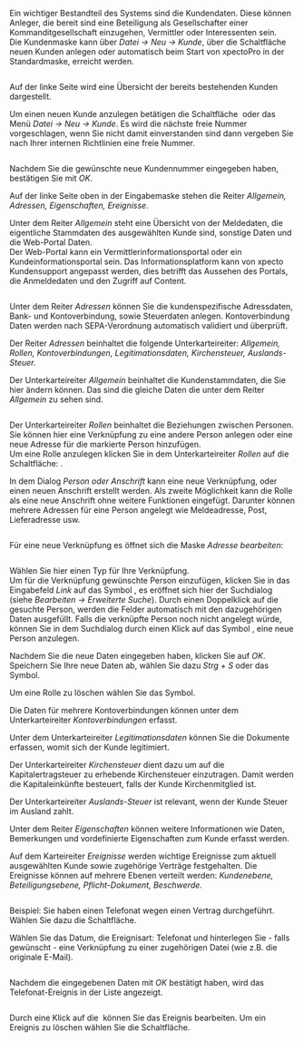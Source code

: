 <!DOCTYPE html>
<html>
<head>
<meta charset="utf-8">
<meta name="viewport" content="width=device-width, initial-scale=1.0">
<title>100_Kunde.md</title>
<link rel="stylesheet" href="https://stackedit.io/res-min/themes/base.css" />
<script type="text/javascript" src="https://cdn.mathjax.org/mathjax/latest/MathJax.js?config=TeX-AMS_HTML"></script>
</head>
<body><div class="container"><p>Ein wichtiger Bestandteil des Systems sind die Kundendaten. Diese können Anleger, die bereit sind eine Beteiligung als Gesellschafter einer Kommanditgesellschaft einzugehen, Vermittler oder Interessenten sein.  <br>
Die Kundenmaske kann über <em>Datei → Neu → Kunde</em>, über die Schaltfläche <img src="http://xpecto.github.io/docs/img/img_1418978975345.png" alt="" title=""> neuen Kunden anlegen oder automatisch beim Start von xpectoPro in der Standardmaske, erreicht werden.  </p>

<p><img src="http://xpecto.github.io/docs/img/img_1434102809186.png" alt="" title=""></p>

<p>Auf der linke Seite wird eine Übersicht der bereits bestehenden Kunden dargestellt.</p>

<p>Um einen neuen Kunde anzulegen betätigen die Schaltfläche <img src="http://xpecto.github.io/docs/img/img_1418978975345.png" alt="" title=""> oder das Menü <em>Datei → Neu → Kunde</em>. Es wird die nächste freie Nummer vorgeschlagen, wenn Sie nicht damit einverstanden sind dann vergeben Sie nach Ihrer internen Richtlinien eine freie Nummer. </p>

<p><img src="http://xpecto.github.io/docs/img/img_1418997533947.png" alt="" title=""> </p>

<p>Nachdem Sie die gewünschte neue Kundennummer eingegeben haben, bestätigen Sie mit <em>OK</em>. </p>

<p>Auf der linke Seite oben in der Eingabemaske stehen die Reiter <em>Allgemein, Adressen, Eigenschaften, Ereignisse</em>.</p>

<p>Unter dem Reiter <em>Allgemein</em> steht eine Übersicht von der Meldedaten, die eigentliche Stammdaten des ausgewählten Kunde sind, sonstige Daten und die Web-Portal Daten.  <br>
Der Web-Portal kann ein Vermittlerinformationsportal oder ein Kundeinformationsportal sein.  Das Informationsplatform kann von xpecto Kundensupport angepasst werden, dies betrifft das Aussehen des Portals, die Anmeldedaten und den Zugriff auf Content. </p>

<p><img src="http://xpecto.github.io/docs/img/img_1438083758737.png" alt="" title=""></p>

<p>Unter dem Reiter <em>Adressen</em> können Sie die kundenspezifische Adressdaten, Bank- und Kontoverbindung, sowie Steuerdaten anlegen.  Kontoverbindung Daten werden nach  SEPA-Verordnung automatisch validiert und überprüft.  </p>

<p>Der Reiter <em>Adressen</em> beinhaltet die folgende Unterkarteireiter: <em>Allgemein, Rollen, Kontoverbindungen, Legitimationsdaten, Kirchensteuer, Auslands-Steuer.</em></p>

<p>Der Unterkarteireiter <em>Allgemein</em> beinhaltet die Kundenstammdaten, die Sie hier ändern können. Das sind die gleiche Daten die unter dem Reiter <em>Allgemein</em> zu sehen sind.</p>

<p><img src="http://xpecto.github.io/docs/img/img_1438074679880.png" alt="" title=""></p>

<p>Der Unterkarteireiter <em>Rollen</em> beinhaltet die Beziehungen zwischen Personen. Sie können hier eine Verknüpfung zu eine andere Person anlegen oder eine neue Adresse für die markierte Person hinzufügen.  <br>
Um eine Rolle anzulegen klicken Sie in dem Unterkarteireiter <em>Rollen</em> auf die Schaltfläche:  <img src="http://xpecto.github.io/docs/img/img046.png" alt="" title="">. </p>

<p>In dem Dialog <em>Person oder Anschrift</em> kann eine neue Verknüpfung, oder einen neuen Anschrift erstellt werden. Als zweite Möglichkeit kann die Rolle als eine neue Anschrift ohne weitere Funktionen eingefügt. Darunter können mehrere Adressen für eine Person angelegt wie Meldeadresse, Post, Lieferadresse usw. </p>

<p><img src="http://xpecto.github.io/docs/img/img_1438074839670.png" alt="" title=""></p>

<p>Für eine neue Verknüpfung es öffnet sich die Maske <em>Adresse bearbeiten</em>:</p>

<p><img src="http://xpecto.github.io/docs/img/img_1442422955822.png" alt="" title=""></p>

<p>Wählen Sie hier einen Typ für Ihre Verknüpfung.  <br>
Um für die Verknüpfung gewünschte Person einzufügen, klicken Sie in das Eingabefeld <em>Link</em> auf das Symbol <img src="http://xpecto.github.io/docs/img/img_1438327135428.png" alt="" title="">, es eröffnet sich hier der Suchdialog (siehe <em>Bearbeiten → Erweiterte Suche</em>). Durch einen Doppelklick auf die gesuchte Person, werden die Felder automatisch mit den dazugehörigen Daten ausgefüllt. Falls die verknüpfte Person noch nicht angelegt würde, können Sie in dem Suchdialog durch einen Klick auf das Symbol <img src="http://xpecto.github.io/docs/img/img_1438327864939.png" alt="" title="">, eine neue Person anzulegen.</p>

<p>Nachdem Sie die neue Daten eingegeben haben, klicken Sie auf <em>OK</em>.  Speichern Sie Ihre neue Daten ab,  wählen Sie dazu <em>Strg + S</em> oder das Symbol<img src="http://xpecto.github.io/docs/img/img_1438089018212.png" alt="" title="">.</p>

<p>Um eine Rolle zu löschen wählen Sie das Symbol<img src="http://xpecto.github.io/docs/img/img_1438330503651.png" alt="" title="">.</p>

<p>Die Daten für mehrere Kontoverbindungen können unter dem Unterkarteireiter <em>Kontoverbindungen</em> erfasst.</p>

<p>Unter dem Unterkarteireiter <em>Legitimationsdaten</em> können Sie die Dokumente erfassen, womit sich der Kunde legitimiert.</p>

<p>Der Unterkarteireiter <em>Kirchensteuer</em> dient dazu um auf die Kapitalertragsteuer zu erhebende Kirchensteuer einzutragen.  Damit werden die Kapitaleinkünfte besteuert, falls der Kunde Kirchenmitglied ist. </p>

<p>Der Unterkarteireiter <em>Auslands-Steuer</em> ist relevant, wenn der Kunde Steuer im Ausland zahlt.</p>

<p>Unter dem Reiter <em>Eigenschaften</em> können weitere Informationen wie Daten, Bemerkungen und vordefinierte Eigenschaften zum Kunde erfasst werden.</p>

<p>Auf dem Karteireiter <em>Ereignisse</em> werden wichtige Ereignisse zum aktuell ausgewählten Kunde sowie zugehörige Verträge festgehalten.  Die Ereignisse können auf mehrere Ebenen verteilt werden: <em>Kundenebene, Beteiligungsebene, Pflicht-Dokument, Beschwerde.</em> </p>

<p><img src="http://xpecto.github.io/docs/img/img_1438076449296.png" alt="" title=""></p>

<p>Beispiel: Sie haben einen Telefonat wegen einen Vertrag durchgeführt. <br>
Wählen Sie dazu die Schaltfläche<img src="http://xpecto.github.io/docs/img/img_1438331776248.png" alt="" title="">.</p>

<p>Wählen Sie das Datum, die Ereignisart: Telefonat und hinterlegen Sie - falls gewünscht - eine Verknüpfung zu einer zugehörigen Datei (wie z.B. die originale E-Mail). </p>

<p><img src="http://xpecto.github.io/docs/img/img_1438331893299.png" alt="" title=""></p>

<p>Nachdem die eingegebenen Daten mit <em>OK</em> bestätigt haben, wird das Telefonat-Ereignis in der Liste  angezeigt.</p>

<p><img src="http://xpecto.github.io/docs/img/img_1438331969372.png" alt="" title=""></p>

<p>Durch eine Klick auf die  <img src="http://xpecto.github.io/docs/img/img_1438327135428.png" alt="" title=""> können Sie das Ereignis bearbeiten. Um ein Ereignis zu löschen wählen Sie die Schaltfläche<img src="http://xpecto.github.io/docs/img/img_1438330503651.png" alt="" title="">.</p></div></body>
</html>